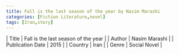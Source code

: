 ```yaml
---
title: Fall is the last season of the year by Nasim Marashi
categories: [Fiction Literature,novel]
tags: [Iran,story]
---
```

        
| Title | Fall is the last season of the year  |
| Author |  Nasim Marashi  |
| Publication Date | 2015   |
| Country | Iran |
| Genre | Social Novel  |
        